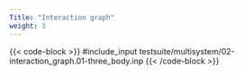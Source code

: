 ```yaml
---
Title: "Interaction graph"
weight: 3
---
```



{{< code-block >}}
#include_input testsuite/multisystem/02-interaction_graph.01-three_body.inp
{{< /code-block >}}
